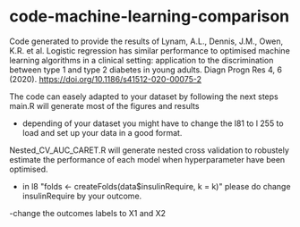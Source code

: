 # code-machine-learning-comparison

Code generated to provide the results of 
Lynam, A.L., Dennis, J.M., Owen, K.R. et al. Logistic regression has similar performance to optimised machine learning algorithms in a clinical setting: application to the discrimination between type 1 and type 2 diabetes in young adults. Diagn Progn Res 4, 6 (2020). https://doi.org/10.1186/s41512-020-00075-2

The code can easely adapted to your dataset by following the next steps
main.R will generate most of the figures and results

- depending of your dataset you might have to change the l81 to l 255 to load and set up your data in a good format.

Nested_CV_AUC_CARET.R will generate nested cross validation to robustely estimate the performance of each model when hyperparameter have been optimised.

- in l8 "folds <- createFolds(data$insulinRequire, k = k)" please do change insulinRequire by your outcome.

-change the outcomes labels to X1 and X2
